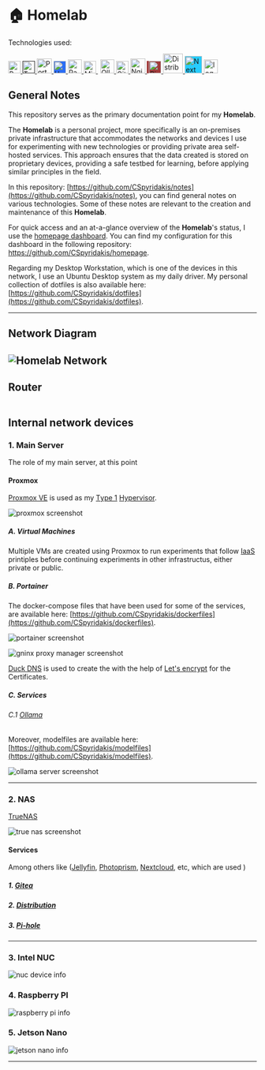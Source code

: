# 🏠 Homelab

Technologies used:
<!-- Proxmox -->
<a href="https://www.proxmox.com/en/">
    <img style="height: 25px" src="https://www.proxmox.com/images/proxmox/Proxmox_logo_standard_hex_400px.png#joomlaImage://local-images/proxmox/Proxmox_logo_standard_hex_400px.png?width=400&height=60" alt="Proxmox logo">
</a>

<!-- TrueNAS -->
<a href="">
    <img style="height: 25px" src="https://www.truenas.com/wp-content/uploads/2024/05/TrueNAS-Scale-Logo-small.png" alt="TrueNAS logo">
</a>

<!-- Portainer -->
<a href="https://www.portainer.io/">
    <img style="height: 30px" src="https://www.portainer.io/hubfs/portainer-logo-black.svg" alt="Portainer logo">
</a>

<!-- Homepage -->
<a href="https://gethomepage.dev/">
    <img style="height: 25px; background-color:rgb(43, 110, 245)" src="https://gethomepage.dev/assets/banner_light@2x.webp" alt="Homepage logo">
</a>

<!-- Raspberry Pi -->
<a href="https://www.raspberrypi.com/">
    <img style="height: 28px" src="https://encrypted-tbn0.gstatic.com/images?q=tbn:ANd9GcSOZVY135z1l30pDAIknyG3FiOhAUnN-NeKiQ&s" alt="Raspberry Pi logo">
</a>


<!-- Mikrotik -->
<a href="https://mikrotik.com/">
    <img style="height: 25px" src="https://mikrotik.com/img/mtv2/newlogo.svg" alt="Mikrotik logo">
</a>

<!-- Ollama -->
<a href="https://ollama.com/">
    <img style="height: 28px; padding-left:5px" src="https://ollama.com/public/ollama.png" alt="Ollama logo">
</a>

<!-- Gitea -->
<a href="https://about.gitea.com/">
    <img style="height: 25px" src="https://about.gitea.com/gitea-text.svg" alt="Gitea logo">
</a>

<!-- Nginx Proxy manager-->
<a href="https://nginxproxymanager.com/">
    <img style="height: 30px" src="https://nginxproxymanager.com/logo.svg" alt="Nginx Proxy Manager logo">
</a>

<!-- Pi-hole -->
<a href="https://pi-hole.net/">
    <img style="height: 25px; background-color:rgb(162, 59, 59); padding-left:4px" src="https://pi-hole.net/wp-content/uploads/2023/05/pihole-logo-horizontal-white-e1683321640117.png" alt="Pi-hole logo">
</a>

<!-- Distribution -->
<a href="https://distribution.github.io/distribution/">
    <img style="height: 40px" src="https://distribution.github.io/distribution/brand.svg" alt="Distribution logo">
</a>

<!-- Next Cloud -->
<a href="https://nextcloud.com/">
    <img style="height: 35px; background-color:rgb(39, 205, 255)" src="https://nextcloud.com/c/uploads/2023/02/logo_nextcloud_white.svg" alt="Next Cloud  logo">
</a>

<!-- NVIDIA Jetson -->
<a href="https://www.nvidia.com/en-eu/autonomous-machines/embedded-systems/">
    <img style="height: 28px" src="https://upload.wikimedia.org/wikipedia/sco/2/21/Nvidia_logo.svg" alt=" logo">
</a>

## General Notes
This repository serves as the primary documentation point for my **Homelab**.

The **Homelab** is a personal project, more specifically is an on-premises private infrastructure that accommodates the networks and devices I use for experimenting with new technologies or providing private area self-hosted services. This approach ensures that the data created is stored on proprietary devices, providing a safe testbed for learning, before applying similar principles in the field. 

In this repository: [https://github.com/CSpyridakis/notes](https://github.com/CSpyridakis/notes), you can find general notes on various technologies. Some of these notes are relevant to the creation and maintenance of this **Homelab**.

For quick access and an at-a-glance overview of the **Homelab**'s status, I use the [homepage dashboard](https://github.com/gethomepage/homepage). You can find my configuration for this dashboard in the following repository: https://github.com/CSpyridakis/homepage.

Regarding my Desktop Workstation, which is one of the devices in this network, I use an Ubuntu Desktop system as my daily driver. My personal collection of dotfiles is also available here: [https://github.com/CSpyridakis/dotfiles](https://github.com/CSpyridakis/dotfiles).

---

## Network Diagram
![Homelab Network](./doc/Homelab.drawio.png)
---

## Router

![]()

## Internal network devices

### 1. Main Server
The role of my main server, at this point 

#### Proxmox
[Proxmox VE](https://www.proxmox.com/en/) is used as my [Τype 1](https://aws.amazon.com/compare/the-difference-between-type-1-and-type-2-hypervisors/) [Hypervisor](https://en.wikipedia.org/wiki/Hypervisor). 

![proxmox screenshot](./doc/proxmox.png)

##### A. Virtual Machines
Multiple VMs are created using Proxmox to run experiments that follow [IaaS]() printiples before continuing experiments in other infrastructus, either private or public. 

##### B. Portainer
The docker-compose files that have been used for some of the services, are available here: [https://github.com/CSpyridakis/dockerfiles](https://github.com/CSpyridakis/dockerfiles).

![portainer screenshot](./doc/portainer.png)

![gninx proxy manager screenshot](./doc/nginx-proxy-manager.png)

[Duck DNS](https://www.duckdns.org/) is used to create the with the help of [Let's encrypt](https://letsencrypt.org/) for the Certificates.

##### C. Services
###### C.1 [Ollama](https://ollama.com/)
Moreover, modelfiles are available here: [https://github.com/CSpyridakis/modelfiles](https://github.com/CSpyridakis/modelfiles).

![ollama server screenshot](./doc/ollama-server.png)

--- 

### 2. NAS 
[TrueNAS]()

![true nas screenshot](./doc/truenas.png)

#### Services
Among others like ([Jellyfin](), [Photoprism](), [Nextcloud](https://nextcloud.com/), etc, which are used )

##### 1. [Gitea](https://about.gitea.com/)
##### 2. [Distribution](https://distribution.github.io/distribution/)
##### 3. [Pi-hole](https://pi-hole.net/)

--- 

### 3. Intel NUC
![nuc device info](./doc/nuc.png)

### 4. Raspberry PI
![raspberry pi info](./doc/raspberry.png)

### 5. Jetson Nano
![jetson nano info](./doc/jetson-nano.png)

--- 
